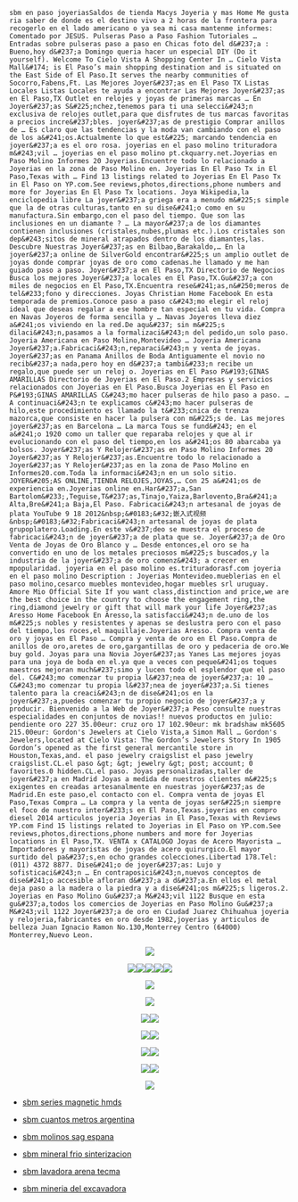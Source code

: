 
```
sbm en paso joyeriasSaldos de tienda Macys Joyeria y mas Home Me gusta ria saber de donde es el destino vivo a 2 horas de la frontera para recogerlo en el lado americano o ya sea mi casa mantenme informes: Comentado por JESUS. Pulseras Paso a Paso Fashion Tutoriales … Entradas sobre pulseras paso a paso en Chicas foto del d&#237;a : Bueno,hoy d&#237;a Domingo queria hacer un especial DIY (Do it yourself). Welcome To Cielo Vista A Shopping Center In … Cielo Vista Mall&#174; is El Paso’s main shopping destination and is situated on the East Side of El Paso.It serves the nearby communities of Socorro,Fabens,Ft. Las Mejores Joyer&#237;as en El Paso TX Listas Locales Listas Locales te ayuda a encontrar Las Mejores Joyer&#237;as en El Paso,TX Outlet en relojes y joyas de primeras marcas … En Joyer&#237;as S&#225;nchez,tenemos para ti una selecci&#243;n exclusiva de relojes outlet,para que disfrutes de tus marcas favoritas a precios incre&#237;bles. joyer&#237;as de prestigio Comprar anillos de … Es claro que las tendencias y la moda van cambiando con el paso de los a&#241;os.Actualmente lo que est&#225; marcando tendencia en joyer&#237;a es el oro rosa. joyerias en el paso molino trituradora m&#243;vil … joyerias en el paso molino pt.ckquarry.net.Joyerias en Paso Molino Informes 20 Joyerias.Encuentre todo lo relacionado a Joyerias en la zona de Paso Molino en. Joyerias En El Paso Tx in El Paso,Texas with … Find 13 listings related to Joyerias En El Paso Tx in El Paso on YP.com.See reviews,photos,directions,phone numbers and more for Joyerias En El Paso Tx locations. Joya Wikipedia,la enciclopedia libre La joyer&#237;a griega era a menudo m&#225;s simple que la de otras culturas,tanto en su dise&#241;o como en su manufactura.Sin embargo,con el paso del tiempo. Que son las inclusiones en un diamante ? … La mayor&#237;a de los diamantes contienen inclusiones (cristales,nubes,plumas etc.).Los cristales son dep&#243;sitos de mineral atrapados dentro de los diamantes,las. Descubre Nuestras Joyer&#237;as en Bilbao,Barakaldo,… En la joyer&#237;a online de SilverGold encontrar&#225;s un amplio outlet de joyas donde comprar joyas de oro como cadenas.he llamado y me han guiado paso a paso. Joyer&#237;a en El Paso,TX Directorio de Negocios Busca los mejores Joyer&#237;a locales en El Paso,TX.Gu&#237;a con miles de negocios en El Paso,TX.Encuentra rese&#241;as,n&#250;meros de tel&#233;fono y direcciones. Joyas Christian Home Facebook En esta temporada de premios.Conoce paso a paso c&#243;mo elegir el reloj ideal que deseas regalar a ese hombre tan especial en tu vida. Compra en Navas Joyeros de forma sencilla y … Navas Joyeros lleva diez a&#241;os viviendo en la red.De aqu&#237; sin m&#225;s dilaci&#243;n,pasamos a la formalizaci&#243;n del pedido,un solo paso. Joyeria Americana en Paso Molino,Montevideo … Joyeria Americana Joyer&#237;a.Fabricaci&#243;n,reparaci&#243;n y venta de joyas. Joyer&#237;as en Panama Anillos de Boda Antiguamente el novio no recib&#237;a nada,pero hoy en d&#237;a tambi&#233;n recibe un regalo,que puede ser un reloj o. Joyerias en El Paso P&#193;GINAS AMARILLAS Directorio de Joyerias en El Paso.2 Empresas y servicios relacionados con Joyerias en El Paso.Busca Joyerias en El Paso en P&#193;GINAS AMARILLAS C&#243;mo hacer pulseras de hilo paso a paso. … A continuaci&#243;n te explicamos c&#243;mo hacer pulseras de hilo,este procedimiento es llamado la t&#233;cnica de trenza mazorca,que consiste en hacer la pulsera con m&#225;s de. Las mejores joyer&#237;as en Barcelona … La marca Tous se fund&#243; en el a&#241;o 1920 como un taller que reparaba relojes y que al ir evolucionando con el paso del tiempo,en los a&#241;os 80 abarcaba ya bolsos. Joyer&#237;as Y Relojer&#237;as en Paso Molino Informes 20 Joyer&#237;as Y Relojer&#237;as.Encuentre todo lo relacionado a Joyer&#237;as Y Relojer&#237;as en la zona de Paso Molino en Informes20.com.Toda la informaci&#243;n en un solo sitio. JOYER&#205;AS ONLINE,TIENDA RELOJES,JOYAS,… Con 25 a&#241;os de experiencia en.Joyerias online en.Har&#237;a,San Bartolom&#233;,Teguise,T&#237;as,Tinajo,Yaiza,Barlovento,Bra&#241;a Alta,Bre&#241;a Baja,El Paso. Fabricaci&#243;n artesanal de joyas de plata YouTube 9 18 2012&nbsp;&#0183;&#32;嵌入式视频&nbsp;&#0183;&#32;Fabricaci&#243;n artesanal de joyas de plata grupoplatero.Loading.En este v&#237;deo se muestra el proceso de fabricaci&#243;n de joyer&#237;a de plata que se. Joyer&#237;a de Oro Venta de Joyas de Oro Blanco y … Desde entonces,el oro se ha convertido en uno de los metales preciosos m&#225;s buscados,y la industria de la joyer&#237;a de oro comenz&#243; a crecer en mpopularidad. joyeria en el paso molino es.trituradorasf.com joyeria en el paso molino Description : Joyerias Montevideo.mueblerias en el paso molino,cesarco muebles montevideo,hogar muebles srl uruguay. Amore Mio Official Site If you want class,distinction and price,we are the best choice in the country to choose the engagement ring,the ring,diamond jewelry or gift that will mark your life Joyer&#237;as Aresso Home Facebook En Aresso,la satisfacci&#243;n de.uno de los m&#225;s nobles y resistentes y apenas se deslustra pero con el paso del tiempo,los roces,el maquillaje.Joyerias Aresso. Compra venta de oro y joyas en El Paso … Compra y venta de oro en El Paso.Compra de anillos de oro,aretes de oro,gargantillas de oro y pedaceria de oro.We buy gold. Joyas para una Novia Joyer&#237;as Yanes Las mejores joyas para una joya de boda en el.ya que a veces con peque&#241;os toques maestros mejoran much&#237;simo y lucen todo el esplendor que el paso del. C&#243;mo comenzar tu propia l&#237;nea de joyer&#237;a: 10 … C&#243;mo comenzar tu propia l&#237;nea de joyer&#237;a.Si tienes talento para la creaci&#243;n de dise&#241;os en la joyer&#237;a,puedes comenzar tu propio negocio de joyer&#237;a y producir. Bienvenido a la Web de Joyer&#237;a Peso consulte nuestras especialidades en conjuntos de novias!! nuevos productos en julio: pendiente oro 227 35.00eur: cruz oro 17 102.90eur: mk bradshaw mk5605 215.00eur: Gordon's Jewelers at Cielo Vista,a Simon Mall … Gordon's Jewelers,located at Cielo Vista: The Gordon’s Jewelers Story In 1905 Gordon’s opened as the first general mercantile store in Houston,Texas,and. el paso jewelry craigslist el paso jewelry craigslist.CL.el paso &gt; &gt; jewelry &gt; post; account; 0 favorites.0 hidden.CL.el paso. Joyas personalizadas,taller de joyer&#237;a en Madrid Joyas a medida de nuestros clientes m&#225;s exigentes en creadas artesanalmente en nuestras joyer&#237;as de Madrid.En este paso,el contacto con el. Compra venta de joyas El Paso,Texas Compra … La compra y la venta de joyas ser&#225;n siempre el foco de nuestro inter&#233;s en El Paso,Texas.joyerias en compro diesel 2014 articulos joyeria Joyerias in El Paso,Texas with Reviews YP.com Find 15 listings related to Joyerias in El Paso on YP.com.See reviews,photos,directions,phone numbers and more for Joyerias locations in El Paso,TX. VENTA x CATALOGO Joyas de Acero Mayorista … Importadores y mayoristas de joyas de acero quirurgico.El mayor surtido del pa&#237;s,en ocho grandes colecciones.Libertad 178.Tel: (011) 4372 8877. Dise&#241;o de joyer&#237;as: Lujo y sofisticaci&#243;n … En contraposici&#243;n,nuevos conceptos de dise&#241;o accesible afloran d&#237;a a d&#237;a.En ellos el metal deja paso a la madera o la piedra y a dise&#241;os m&#225;s ligeros.2. Joyerias en Paso Molino Gu&#237;a M&#243;vil 1122 Busque en esta gu&#237;a,todos los comercios de Joyerias en Paso Molino Gu&#237;a M&#243;vil 1122 Joyer&#237;a de oro en Ciudad Juarez Chihuahua joyeria y relojeria,fabricantes en oro desde 1982,joyerias y articulos de belleza Juan Ignacio Ramon No.130,Monterrey Centro (64000) Monterrey,Nuevo Leon. 
```

<div align="center">

<a href="https://es-crusher.shibang-china.com/github&k=sbm+en+paso+joyerias"><img src="https://static.shibang-china.com/es/crusher/logo.jpg"></a>

<a href="https://es-crusher.shibang-china.com/github&k=sbm+en+paso+joyerias"><img src="https://static.shibang-china.com/es/crusher/index.jpg"></a><a href="https://es-crusher.shibang-china.com/material.htmlgithub&k=sbm+en+paso+joyerias"><img src="https://static.shibang-china.com/es/crusher/material.jpg"></a><a href="https://es-crusher.shibang-china.com/application.htmlgithub&k=sbm+en+paso+joyerias"><img src="https://static.shibang-china.com/es/crusher/application.jpg"></a><a href="https://es-crusher.shibang-china.com/aboutus.htmlgithub&k=sbm+en+paso+joyerias"><img src="https://static.shibang-china.com/es/crusher/aboutus.jpg"></a><a href="https://es-crusher.shibang-china.com/contact.htmlgithub&k=sbm+en+paso+joyerias"><img src="https://static.shibang-china.com/es/crusher/contact.jpg"></a>

<a href="https://es-crusher.shibang-china.com/github&k=sbm+en+paso+joyerias"><img src="https://static.shibang-china.com/es/crusher/banner.jpg"></a>

<a href="https://swt.shibang-china.com/github&k=sbm+en+paso+joyerias"><img src="https://static.shibang-china.com/es/crusher/text.jpg"></a>

<a href="https://swt.shibang-china.com/github&k=sbm+en+paso+joyerias"><img src="https://static.shibang-china.com/es/crusher/chat.jpg"></a><a href="https://es-crusher.shibang-china.com/contact.htmlgithub&k=sbm+en+paso+joyerias"><img src="https://static.shibang-china.com/es/crusher/message.jpg"></a>

<a href="https://es-crusher.shibang-china.com/products/pe.htmlgithub&k=sbm+en+paso+joyerias"><img src="https://static.shibang-china.com/es/crusher/pe.jpg"></a><a href="https://es-crusher.shibang-china.com/products/pf.htmlgithub&k=sbm+en+paso+joyerias"><img src="https://static.shibang-china.com/es/crusher/pf.jpg"></a>

<a href="https://es-crusher.shibang-china.com/products/hpt.htmlgithub&k=sbm+en+paso+joyerias"><img src="https://static.shibang-china.com/es/crusher/hpt.jpg"></a><a href="https://es-crusher.shibang-china.com/products/vsi.htmlgithub&k=sbm+en+paso+joyerias"><img src="https://static.shibang-china.com/es/crusher/vsi.jpg"></a>

<a href="https://es-crusher.shibang-china.com/products/klv.htmlgithub&k=sbm+en+paso+joyerias"><img src="https://static.shibang-china.com/es/crusher/klv.jpg"></a><a href="https://es-crusher.shibang-china.com/products/portable.htmlgithub&k=sbm+en+paso+joyerias"><img src="https://static.shibang-china.com/es/crusher/portable.jpg"></a>

<a href="https://swt.shibang-china.com/github&k=sbm+en+paso+joyerias"><img src="https://static.shibang-china.com/es/crusher/case.jpg"></a>

</div>


* [sbm series magnetic hmds](sbm%20series%20magnetic%20hmds.md)

* [sbm cuantos metros argentina](sbm%20cuantos%20metros%20argentina.md)

* [sbm molinos sag espana](sbm%20molinos%20sag%20espana.md)

* [sbm mineral frio sinterizacion](sbm%20mineral%20frio%20sinterizacion.md)

* [sbm lavadora arena tecma](sbm%20lavadora%20arena%20tecma.md)

* [sbm mineria del excavadora](sbm%20mineria%20del%20excavadora.md)